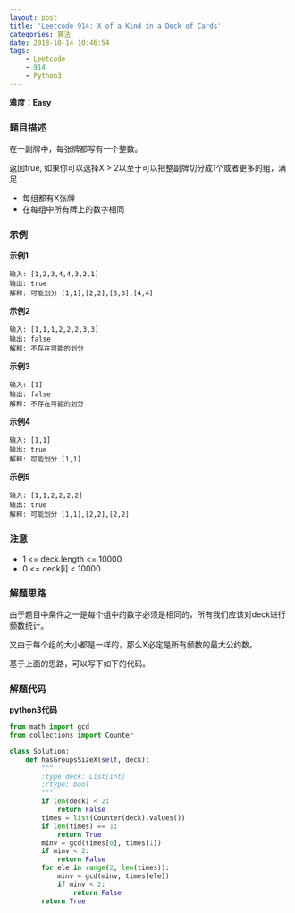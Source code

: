 ```yaml
---
layout: post
title: 'Leetcode 914: X of a Kind in a Deck of Cards'
categories: 算法
date: 2018-10-14 10:46:54
tags:
    - Leetcode
    - 914
    - Python3
---
```

**难度：Easy**
### 题目描述
在一副牌中，每张牌都写有一个整数。

返回true, 如果你可以选择X > 2以至于可以把整副牌切分成1个或者更多的组，满足：
* 每组都有X张牌
* 在每组中所有牌上的数字相同

<!--more-->

### 示例
**示例1**
```shell
输入: [1,2,3,4,4,3,2,1]
输出: true
解释: 可能划分 [1,1],[2,2],[3,3],[4,4]
```
**示例2**
```shell
输入: [1,1,1,2,2,2,3,3]
输出: false
解释: 不存在可能的划分
```
**示例3**
```shell
输入: [1]
输出: false
解释: 不存在可能的划分
```
**示例4**
```shell
输入: [1,1]
输出: true
解释: 可能划分 [1,1]
```
**示例5**
```shell
输入: [1,1,2,2,2,2]
输出: true
解释: 可能划分 [1,1],[2,2],[2,2]
```
### 注意
* 1 <= deck.length <= 10000
* 0 <= deck[i] < 10000

### 解题思路
由于题目中条件之一是每个组中的数字必须是相同的，所有我们应该对deck进行频数统计。

又由于每个组的大小都是一样的，那么X必定是所有频数的最大公约数。

基于上面的思路，可以写下如下的代码。

### 解题代码
**python3代码**
```python
from math import gcd
from collections import Counter

class Solution:
    def hasGroupsSizeX(self, deck):
        """
        :type deck: List[int]
        :rtype: bool
        """
        if len(deck) < 2:
            return False
        times = list(Counter(deck).values())
        if len(times) == 1:
            return True
        minv = gcd(times[0], times[1])
        if minv < 2:
            return False
        for ele in range(2, len(times)):
            minv = gcd(minv, times[ele])
            if minv < 2:
                return False
        return True
```
